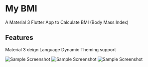 # My BMI

A Material 3 Flutter App to Calculate BMI (Body Mass Index)

## Features ##
Material 3 deign Language
Dynamic Theming support

![Sample Screenshot](https://github.com/SreejithKSGupta/mybmi/assets/72187226/50fc023f-453e-4db1-b8be-dec15fe4d109)
![Sample Screenshot](https://github.com/SreejithKSGupta/mybmi/assets/72187226/a587f07d-300e-4dcd-a41e-7dbbb9f4ecc6)
![Sample Screenshot](https://github.com/SreejithKSGupta/mybmi/assets/72187226/3e872cc9-847e-4887-bb6b-574827764477)

